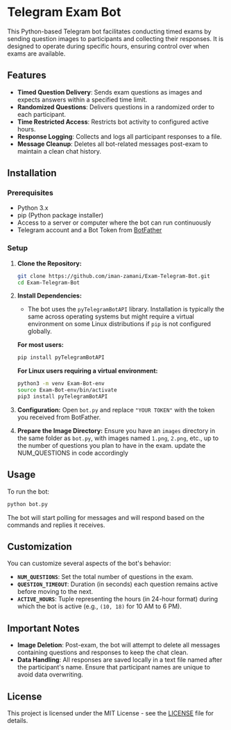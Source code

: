 # Telegram Exam Bot

This Python-based Telegram bot facilitates conducting timed exams by sending question images to participants and collecting their responses. It is designed to operate during specific hours, ensuring control over when exams are available.

## Features

- **Timed Question Delivery**: Sends exam questions as images and expects answers within a specified time limit.
- **Randomized Questions**: Delivers questions in a randomized order to each participant.
- **Time Restricted Access**: Restricts bot activity to configured active hours.
- **Response Logging**: Collects and logs all participant responses to a file.
- **Message Cleanup**: Deletes all bot-related messages post-exam to maintain a clean chat history.

## Installation

### Prerequisites

- Python 3.x
- pip (Python package installer)
- Access to a server or computer where the bot can run continuously
- Telegram account and a Bot Token from [BotFather](https://t.me/botfather)

### Setup

1. **Clone the Repository:**
   ```bash
   git clone https://github.com/iman-zamani/Exam-Telegram-Bot.git
   cd Exam-Telegram-Bot
   ```

2. **Install Dependencies:**
   - The bot uses the `pyTelegramBotAPI` library. Installation is typically the same across operating systems but might require a virtual environment on some Linux distributions if `pip` is not configured globally.

   **For most users:**
   ```bash
   pip install pyTelegramBotAPI
   ```

   **For Linux users requiring a virtual environment:**
   ```bash
   python3 -m venv Exam-Bot-env
   source Exam-Bot-env/bin/activate
   pip3 install pyTelegramBotAPI
   ```

3. **Configuration:**
   Open `bot.py` and replace `"YOUR TOKEN"` with the token you received from BotFather.

4. **Prepare the Image Directory:**
   Ensure you have an `images` directory in the same folder as `bot.py`, with images named `1.png`, `2.png`, etc., up to the number of questions you plan to have in the exam. update the NUM_QUESTIONS in code accordingly

## Usage

To run the bot:

```bash
python bot.py
```

The bot will start polling for messages and will respond based on the commands and replies it receives.

## Customization

You can customize several aspects of the bot's behavior:

- **`NUM_QUESTIONS`**: Set the total number of questions in the exam.
- **`QUESTION_TIMEOUT`**: Duration (in seconds) each question remains active before moving to the next.
- **`ACTIVE_HOURS`**: Tuple representing the hours (in 24-hour format) during which the bot is active (e.g., `(10, 18)` for 10 AM to 6 PM).

## Important Notes

- **Image Deletion**: Post-exam, the bot will attempt to delete all messages containing questions and responses to keep the chat clean.
- **Data Handling**: All responses are saved locally in a text file named after the participant's name. Ensure that participant names are unique to avoid data overwriting.

## License

This project is licensed under the MIT License - see the [LICENSE](LICENSE) file for details.
